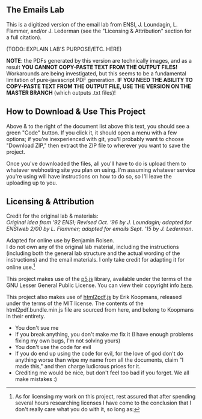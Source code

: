 ## The Emails Lab

This is a digitized version of the email lab from ENSI, J. Loundagin, L. Flammer, and/or J. Lederman (see the "Licensing & Attribution" section for a full citation).

(TODO: EXPLAIN LAB'S PURPOSE/ETC. HERE)

<b>NOTE</b>: the PDFs generated by this version are technically images, and as a result <b>YOU CANNOT COPY-PASTE TEXT FROM THE OUTPUT FILES!</b> Workarounds are being investigated, but this seems to be a fundamental limitation of pure-javascript PDF generation. <b>IF YOU NEED THE ABILITY TO COPY-PASTE TEXT FROM THE OUTPUT FILE, USE THE VERSION ON THE MASTER BRANCH</b> (which outputs .txt files)!

## How to Download & Use This Project

Above & to the right of the document list above this text, you should see a green "Code" button. If you click it, it should open a menu with a few options; if you're inexperienced with git, you'll probably want to choose "Download ZIP," then extract the ZIP file to wherever you want to save the project.

Once you've downloaded the files, all you'll have to do is upload them to whatever webhosting site you plan on using. I'm assuming whatever service you're using will have instructions on how to do so, so I'll leave the uploading up to you.

## Licensing & Attribution
Credit for the original lab & materials:<br>
*Original idea from ’92 ENSI; Revised Oct. ’96 by J. Loundagin; adapted for ENSIweb 2/00 by L. Flammer; adapted for emails Sept. ’15 by J. Lederman*.

Adapted for online use by Benjamin Roisen.<br>
I do not own any of the original lab material, including the instructions (including both the general lab structure and the actual wording of the instructions) and the email materials. I only take credit for adapting it for online use.[^1]

This project makes use of the [p5.js](https://p5js.org/) library, available under the terms of the GNU Lesser General Public License. You can view their copyright info [here](https://p5js.org/copyright.html).

This project also makes use of [html2pdf.js](https://github.com/eKoopmans/html2pdf.js) by Erik Koopmans, released under the terms of the MIT license. The contents of the html2pdf.bundle.min.js file are sourced from here, and belong to Koopmans in their entirety.

[^1]: As for licensing my work on this project, rest assured that after spending several hours researching licenses I have come to the conclusion that I don't really care what you do with it, so long as:
- You don't sue me
- If you break anything, you don't make *me* fix it (I have enough problems fixing my own bugs, I'm not solving yours)
- You don't use the code for evil
- If you do end up using the code for evil, for the love of god don't do anything worse than wipe my name from all the documents, claim "I made this," and then charge ludicrous prices for it.
- Crediting me would be nice, but don't feel too bad if you forget. We all make mistakes :)

